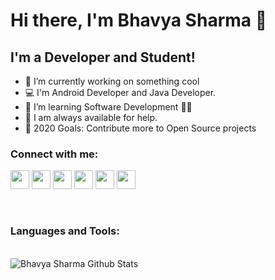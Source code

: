 # Hi there, I'm Bhavya Sharma 👋

## I'm a Developer and Student!

- 🔭 I’m currently working on something cool 
- 💻 I'm Android Developer and Java Developer.
- 🌱 I’m learning Software Development 👨‍💻 
- 💬 I am always available for help. 
- 🥅 2020 Goals: Contribute more to Open Source projects

### Connect with me:

[<img src="https://user-images.githubusercontent.com/54014998/89635873-4cfc9500-d8c5-11ea-838a-e1e72da47ae2.png" width="30px" height="30px"/>](https://www.linkedin.com/in/bhavya-sharma410/)
[<img src="https://d2fltix0v2e0sb.cloudfront.net/dev-badge.svg" width="30px" height="30px"/>](https://dev.to/bhavya104)
[<img src="https://user-images.githubusercontent.com/54014998/89635600-d790c480-d8c4-11ea-81c2-f8ef6337741c.png" width="30px" height="30px"/>](https://medium.com/@developerbhavya)
[<img src="https://user-images.githubusercontent.com/54014998/89635610-d9f31e80-d8c4-11ea-8534-b4c03574e7a3.png" width="30px" height="30px"/>](https://www.instagram.com/i.bhavya.sharma/)
[<img src="https://user-images.githubusercontent.com/54014998/89635609-d95a8800-d8c4-11ea-859c-082a4d540607.png" width="30px" height="30px"/>](https://twitter.com/bhavyasharma104)
[<img src="https://user-images.githubusercontent.com/54014998/89643251-001fbb00-d8d3-11ea-9db8-3fd98305e8eb.png" width="30px" height="30px"/>](https://www.hackerrank.com/bhavyasharma_cse)

<br>

### Languages and Tools:



<br>

<img align="left" alt="Bhavya Sharma Github Stats" src="https://github-readme-stats.vercel.app/api?username=bhavya104&show_icons=true&theme=radical"> 




<!--
📊 **I spend my much time on**
```text
Kotlin                 ██████████████████░░░░
JAVA                   ████████████████░░░░░░
DATA STRUCTURES        ██████████████░░░░░░░░ 
Github                 ████████████████░░░░░░  
Web                    ████████████░░░░░░░░░░  
Other                  ███░░░░░░░░░░░░░░░░░░░
```
-->
